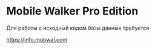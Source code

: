 # Mobile Walker Pro Edition

Для работы с исходный кодом базы данных требуется

https://info.mobwal.com